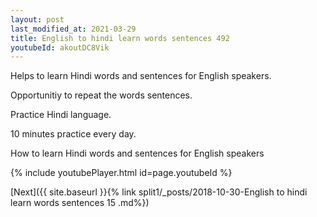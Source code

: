 ```yaml
---
layout: post
last_modified_at: 2021-03-29
title: English to hindi learn words sentences 492 
youtubeId: akoutDC8Vik
---
```

 
 
Helps to learn Hindi words and sentences for English speakers.

Opportunitiy to repeat the words sentences. 

Practice Hindi language. 
 
10 minutes practice every day. 
 
How to learn Hindi words and sentences for English speakers 
 
{% include youtubePlayer.html id=page.youtubeId %}
 
 
[Next]({{ site.baseurl }}{% link  split1/_posts/2018-10-30-English to hindi learn words sentences 15 .md%})
 
